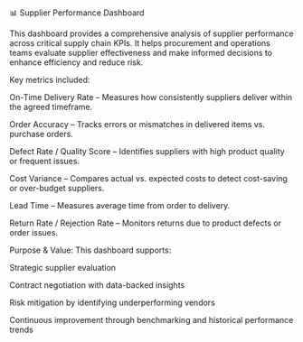 📊 Supplier Performance Dashboard 

This dashboard provides a comprehensive analysis of supplier performance across critical supply chain KPIs. It helps procurement and operations teams evaluate supplier effectiveness and make informed decisions to enhance efficiency and reduce risk.

Key metrics included:

On-Time Delivery Rate – Measures how consistently suppliers deliver within the agreed timeframe.

Order Accuracy – Tracks errors or mismatches in delivered items vs. purchase orders.

Defect Rate / Quality Score – Identifies suppliers with high product quality or frequent issues.

Cost Variance – Compares actual vs. expected costs to detect cost-saving or over-budget suppliers.

Lead Time – Measures average time from order to delivery.

Return Rate / Rejection Rate – Monitors returns due to product defects or order issues.

Purpose & Value: This dashboard supports:

Strategic supplier evaluation

Contract negotiation with data-backed insights

Risk mitigation by identifying underperforming vendors

Continuous improvement through benchmarking and historical performance trends

